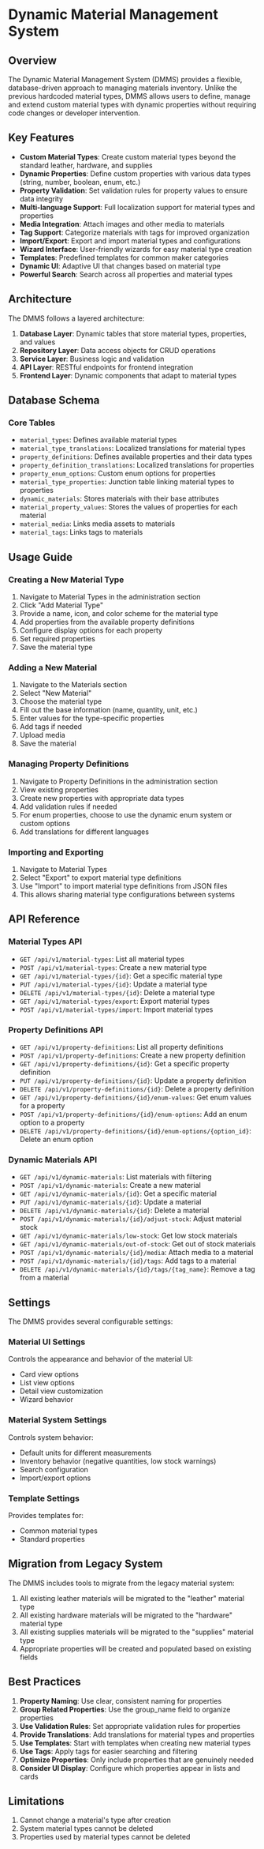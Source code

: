 # Dynamic Material Management System

## Overview

The Dynamic Material Management System (DMMS) provides a flexible, database-driven approach to managing materials inventory. Unlike the previous hardcoded material types, DMMS allows users to define, manage and extend custom material types with dynamic properties without requiring code changes or developer intervention.

## Key Features

- **Custom Material Types**: Create custom material types beyond the standard leather, hardware, and supplies
- **Dynamic Properties**: Define custom properties with various data types (string, number, boolean, enum, etc.)
- **Property Validation**: Set validation rules for property values to ensure data integrity
- **Multi-language Support**: Full localization support for material types and properties
- **Media Integration**: Attach images and other media to materials
- **Tag Support**: Categorize materials with tags for improved organization
- **Import/Export**: Export and import material types and configurations
- **Wizard Interface**: User-friendly wizards for easy material type creation
- **Templates**: Predefined templates for common maker categories
- **Dynamic UI**: Adaptive UI that changes based on material type
- **Powerful Search**: Search across all properties and material types

## Architecture

The DMMS follows a layered architecture:

1. **Database Layer**: Dynamic tables that store material types, properties, and values
2. **Repository Layer**: Data access objects for CRUD operations
3. **Service Layer**: Business logic and validation
4. **API Layer**: RESTful endpoints for frontend integration
5. **Frontend Layer**: Dynamic components that adapt to material types

## Database Schema

### Core Tables

- `material_types`: Defines available material types
- `material_type_translations`: Localized translations for material types
- `property_definitions`: Defines available properties and their data types
- `property_definition_translations`: Localized translations for properties
- `property_enum_options`: Custom enum options for properties
- `material_type_properties`: Junction table linking material types to properties
- `dynamic_materials`: Stores materials with their base attributes
- `material_property_values`: Stores the values of properties for each material
- `material_media`: Links media assets to materials
- `material_tags`: Links tags to materials

## Usage Guide

### Creating a New Material Type

1. Navigate to Material Types in the administration section
2. Click "Add Material Type"
3. Provide a name, icon, and color scheme for the material type
4. Add properties from the available property definitions
5. Configure display options for each property
6. Set required properties
7. Save the material type

### Adding a New Material

1. Navigate to the Materials section
2. Select "New Material"
3. Choose the material type
4. Fill out the base information (name, quantity, unit, etc.)
5. Enter values for the type-specific properties
6. Add tags if needed
7. Upload media
8. Save the material

### Managing Property Definitions

1. Navigate to Property Definitions in the administration section
2. View existing properties
3. Create new properties with appropriate data types
4. Add validation rules if needed
5. For enum properties, choose to use the dynamic enum system or custom options
6. Add translations for different languages

### Importing and Exporting

1. Navigate to Material Types
2. Select "Export" to export material type definitions
3. Use "Import" to import material type definitions from JSON files
4. This allows sharing material type configurations between systems

## API Reference

### Material Types API

- `GET /api/v1/material-types`: List all material types
- `POST /api/v1/material-types`: Create a new material type
- `GET /api/v1/material-types/{id}`: Get a specific material type
- `PUT /api/v1/material-types/{id}`: Update a material type
- `DELETE /api/v1/material-types/{id}`: Delete a material type
- `GET /api/v1/material-types/export`: Export material types
- `POST /api/v1/material-types/import`: Import material types

### Property Definitions API

- `GET /api/v1/property-definitions`: List all property definitions
- `POST /api/v1/property-definitions`: Create a new property definition
- `GET /api/v1/property-definitions/{id}`: Get a specific property definition
- `PUT /api/v1/property-definitions/{id}`: Update a property definition
- `DELETE /api/v1/property-definitions/{id}`: Delete a property definition
- `GET /api/v1/property-definitions/{id}/enum-values`: Get enum values for a property
- `POST /api/v1/property-definitions/{id}/enum-options`: Add an enum option to a property
- `DELETE /api/v1/property-definitions/{id}/enum-options/{option_id}`: Delete an enum option

### Dynamic Materials API

- `GET /api/v1/dynamic-materials`: List materials with filtering
- `POST /api/v1/dynamic-materials`: Create a new material
- `GET /api/v1/dynamic-materials/{id}`: Get a specific material
- `PUT /api/v1/dynamic-materials/{id}`: Update a material
- `DELETE /api/v1/dynamic-materials/{id}`: Delete a material
- `POST /api/v1/dynamic-materials/{id}/adjust-stock`: Adjust material stock
- `GET /api/v1/dynamic-materials/low-stock`: Get low stock materials
- `GET /api/v1/dynamic-materials/out-of-stock`: Get out of stock materials
- `POST /api/v1/dynamic-materials/{id}/media`: Attach media to a material
- `POST /api/v1/dynamic-materials/{id}/tags`: Add tags to a material
- `DELETE /api/v1/dynamic-materials/{id}/tags/{tag_name}`: Remove a tag from a material

## Settings

The DMMS provides several configurable settings:

### Material UI Settings

Controls the appearance and behavior of the material UI:
- Card view options
- List view options
- Detail view customization
- Wizard behavior

### Material System Settings

Controls system behavior:
- Default units for different measurements
- Inventory behavior (negative quantities, low stock warnings)
- Search configuration
- Import/export options

### Template Settings

Provides templates for:
- Common material types
- Standard properties

## Migration from Legacy System

The DMMS includes tools to migrate from the legacy material system:

1. All existing leather materials will be migrated to the "leather" material type
2. All existing hardware materials will be migrated to the "hardware" material type
3. All existing supplies materials will be migrated to the "supplies" material type
4. Appropriate properties will be created and populated based on existing fields

## Best Practices

1. **Property Naming**: Use clear, consistent naming for properties
2. **Group Related Properties**: Use the group_name field to organize properties
3. **Use Validation Rules**: Set appropriate validation rules for properties
4. **Provide Translations**: Add translations for material types and properties
5. **Use Templates**: Start with templates when creating new material types
6. **Use Tags**: Apply tags for easier searching and filtering
7. **Optimize Properties**: Only include properties that are genuinely needed
8. **Consider UI Display**: Configure which properties appear in lists and cards

## Limitations

1. Cannot change a material's type after creation
2. System material types cannot be deleted
3. Properties used by material types cannot be deleted